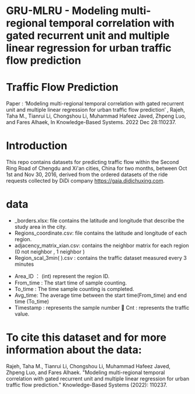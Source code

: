 # GRU-MLRU - Modeling multi-regional temporal correlation with gated recurrent unit and multiple linear regression for urban traffic flow prediction
 # Traffic Flow Prediction
Paper : ‘Modeling multi-regional temporal correlation with gated recurrent unit and multiple linear regression for urban traffic flow prediction’ , Rajeh, Taha M., Tianrui Li, Chongshou Li, Muhammad Hafeez Javed, Zhpeng Luo, and Fares Alhaek, In Knowledge-Based Systems. 2022 Dec 28:110237.
# Introduction
This repo contains datasets for predicting traffic flow within the Second Ring Road of Chengdu and Xi'an cities, China for two months, between Oct 1st and Nov 30, 2016, derived from the ordered datasets of the ride requests collected by DiDi company https://gaia.didichuxing.com.
# data
-	_borders.xlsx: file contains the latitude and longitude that describe the study area in the city.
-	Regions_coordinate.csv: file contains the latitude and longitude of each region.
-	adjacency_matrix_xian.csv: contains the neighbor matrix for each region (0 not neighbor , 1 neighbor )
-	Region_scal_3min(  ).csv : contains the traffic dataset measured every 3 minutes
*	Area_ID ： (int) represent the region ID.
*	From_time : The start time of sample counting.
*	To_time : The time sample counting is completed.
*	Avg_time: The average time between the start time(From_time) and end time (To_time)
*	Timestamp : represents the sample number
	Cnt : represents the traffic value.
# To cite this dataset and for more information about the data:
Rajeh, Taha M., Tianrui Li, Chongshou Li, Muhammad Hafeez Javed, Zhpeng Luo, and Fares Alhaek. "Modeling multi-regional temporal correlation with gated recurrent unit and multiple linear regression for urban traffic flow prediction." Knowledge-Based Systems (2022): 110237.
